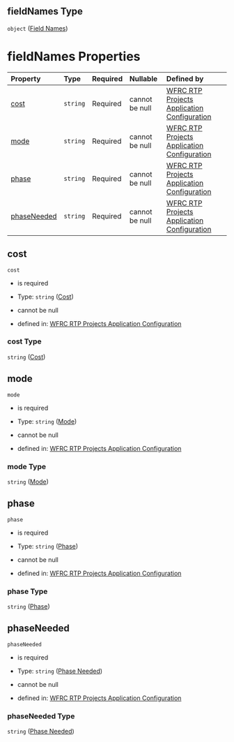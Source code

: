 ## fieldNames Type

`object` ([Field Names](config-properties-filter-widget-configuration-properties-field-names.md))

# fieldNames Properties

| Property                    | Type     | Required | Nullable       | Defined by                                                                                                                                                                                                                                              |
| :-------------------------- | :------- | :------- | :------------- | :------------------------------------------------------------------------------------------------------------------------------------------------------------------------------------------------------------------------------------------------------ |
| [cost](#cost)               | `string` | Required | cannot be null | [WFRC RTP Projects Application Configuration](config-properties-filter-widget-configuration-properties-field-names-properties-cost.md "https://wfrc.org/??/config.schema.json#/properties/filter/properties/fieldNames/properties/cost")                |
| [mode](#mode)               | `string` | Required | cannot be null | [WFRC RTP Projects Application Configuration](config-properties-filter-widget-configuration-properties-field-names-properties-mode.md "https://wfrc.org/??/config.schema.json#/properties/filter/properties/fieldNames/properties/mode")                |
| [phase](#phase)             | `string` | Required | cannot be null | [WFRC RTP Projects Application Configuration](config-properties-filter-widget-configuration-properties-field-names-properties-phase.md "https://wfrc.org/??/config.schema.json#/properties/filter/properties/fieldNames/properties/phase")              |
| [phaseNeeded](#phaseneeded) | `string` | Required | cannot be null | [WFRC RTP Projects Application Configuration](config-properties-filter-widget-configuration-properties-field-names-properties-phase-needed.md "https://wfrc.org/??/config.schema.json#/properties/filter/properties/fieldNames/properties/phaseNeeded") |

## cost



`cost`

*   is required

*   Type: `string` ([Cost](config-properties-filter-widget-configuration-properties-field-names-properties-cost.md))

*   cannot be null

*   defined in: [WFRC RTP Projects Application Configuration](config-properties-filter-widget-configuration-properties-field-names-properties-cost.md "https://wfrc.org/??/config.schema.json#/properties/filter/properties/fieldNames/properties/cost")

### cost Type

`string` ([Cost](config-properties-filter-widget-configuration-properties-field-names-properties-cost.md))

## mode



`mode`

*   is required

*   Type: `string` ([Mode](config-properties-filter-widget-configuration-properties-field-names-properties-mode.md))

*   cannot be null

*   defined in: [WFRC RTP Projects Application Configuration](config-properties-filter-widget-configuration-properties-field-names-properties-mode.md "https://wfrc.org/??/config.schema.json#/properties/filter/properties/fieldNames/properties/mode")

### mode Type

`string` ([Mode](config-properties-filter-widget-configuration-properties-field-names-properties-mode.md))

## phase



`phase`

*   is required

*   Type: `string` ([Phase](config-properties-filter-widget-configuration-properties-field-names-properties-phase.md))

*   cannot be null

*   defined in: [WFRC RTP Projects Application Configuration](config-properties-filter-widget-configuration-properties-field-names-properties-phase.md "https://wfrc.org/??/config.schema.json#/properties/filter/properties/fieldNames/properties/phase")

### phase Type

`string` ([Phase](config-properties-filter-widget-configuration-properties-field-names-properties-phase.md))

## phaseNeeded



`phaseNeeded`

*   is required

*   Type: `string` ([Phase Needed](config-properties-filter-widget-configuration-properties-field-names-properties-phase-needed.md))

*   cannot be null

*   defined in: [WFRC RTP Projects Application Configuration](config-properties-filter-widget-configuration-properties-field-names-properties-phase-needed.md "https://wfrc.org/??/config.schema.json#/properties/filter/properties/fieldNames/properties/phaseNeeded")

### phaseNeeded Type

`string` ([Phase Needed](config-properties-filter-widget-configuration-properties-field-names-properties-phase-needed.md))
